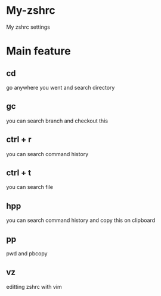 # My-zshrc
My zshrc settings

# Main feature

## cd
go anywhere you went and search directory

## gc
you can search branch and checkout this

## ctrl + r
you can search command history

## ctrl + t
you can search file

## hpp
you can search command history and copy this on clipboard

## pp
pwd and pbcopy

## vz
editting zshrc with vim
